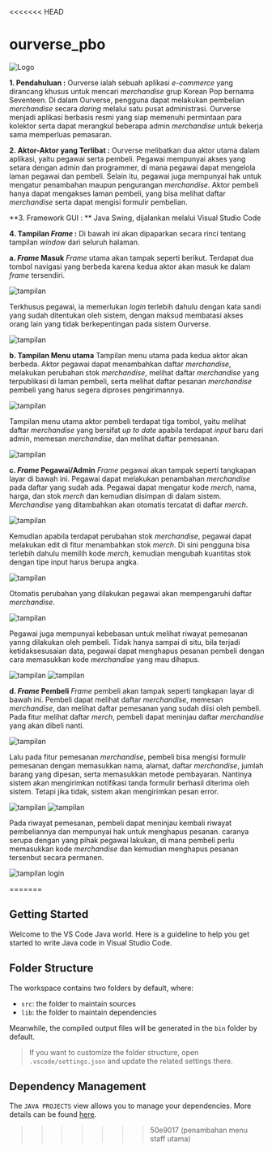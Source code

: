 <<<<<<< HEAD
# ourverse_pbo

![Logo](OurLogo.png)


**1. Pendahuluan :**
Ourverse ialah sebuah aplikasi _e-commerce_ yang dirancang khusus untuk mencari _merchandise_ grup Korean Pop bernama Seventeen. Di dalam Ourverse, pengguna dapat melakukan pembelian _merchandise_ secara _daring_ melalui satu pusat administrasi. Ourverse menjadi aplikasi berbasis resmi yang siap memenuhi permintaan para kolektor serta dapat merangkul beberapa admin _merchandise_ untuk bekerja sama memperluas pemasaran.

**2. Aktor-Aktor yang Terlibat :**
Ourverse melibatkan dua aktor utama dalam aplikasi, yaitu pegawai serta pembeli. Pegawai mempunyai akses yang setara dengan admin dan programmer, di mana pegawai dapat mengelola laman pegawai dan pembeli. Selain itu, pegawai juga mempunyai hak untuk mengatur penambahan maupun pengurangan _merchandise_. Aktor pembeli hanya dapat mengakses laman pembeli, yang bisa melihat daftar _merchandise_ serta dapat mengisi formulir pembelian.  

**3. Framework GUI : **
Java Swing, dijalankan melalui Visual Studio Code

**4. Tampilan _Frame_ :**
Di bawah ini akan dipaparkan secara rinci tentang tampilan _window_ dari seluruh halaman. 

**a. _Frame_ Masuk**
_Frame_ utama akan tampak seperti berikut. Terdapat dua tombol navigasi yang berbeda karena kedua aktor akan masuk ke dalam _frame_ tersendiri.
   
   ![tampilan](Ourverse_Menu/ourverse_login.png)

Terkhusus pegawai, ia memerlukan _login_ terlebih dahulu dengan kata sandi yang sudah ditentukan oleh sistem, dengan maksud membatasi akses orang lain yang tidak berkepentingan pada sistem Ourverse.

   ![tampilan](Ourverse_Menu/ourverse_masuk_pegawai.png)


**b. Tampilan Menu utama**
Tampilan menu utama pada kedua aktor akan berbeda. Aktor pegawai dapat menambahkan daftar _merchandise_, melakukan perubahan stok _merchandise_, melihat daftar _merchandise_ yang terpublikasi di laman pembeli, serta melihat daftar pesanan _merchandise_ pembeli yang harus segera diproses pengirimannya.

   ![tampilan](Ourverse_Menu/ourverse_menu_pegawai.png)

Tampilan menu utama aktor pembeli terdapat tiga tombol, yaitu melihat daftar _merchandise_ yang bersifat _up to date_ apabila terdapat _input_ baru dari admin, memesan _merchandise_, dan melihat daftar pemesanan.

   ![tampilan](Ourverse_Menu/ourverse_menu_pembeli.png)


**c. _Frame_ Pegawai/Admin**
_Frame_ pegawai akan tampak seperti tangkapan layar di bawah ini. Pegawai dapat melakukan penambahan _merchandise_ pada daftar yang sudah ada. Pegawai dapat mengatur kode _merch_, nama, harga, dan stok _merch_ dan kemudian disimpan di dalam sistem. _Merchandise_ yang ditambahkan akan otomatis tercatat di daftar _merch_.

   ![tampilan](Ourverse_Menu/pegawai_nambah_merchandise.png)

Kemudian apabila terdapat perubahan stok _merchandise_, pegawai dapat melakukan edit di fitur menambahkan stok _merch_. Di sini pengguna bisa terlebih dahulu memilih kode _merch_, kemudian mengubah kuantitas stok dengan tipe input harus berupa angka. 

   ![tampilan](Ourverse_Menu/pegawai_stok_merchandise.png)

Otomatis perubahan yang dilakukan pegawai akan mempengaruhi daftar _merchandise_.

![tampilan](Ourverse_Menu/pegawai_daftar_merchandise.png)

Pegawai juga mempunyai kebebasan untuk melihat riwayat pemesanan yanng dilakukan oleh pembeli. Tidak hanya sampai di situ, bila terjadi ketidaksesusaian data, pegawai dapat menghapus pesanan pembeli dengan cara memasukkan kode _merchandise_ yang mau dihapus. 

![tampilan](Ourverse_Menu/pegawai_riwayat_hapus.png)
![tampilan](Ourverse_Menu/pegawai_setelah_hapus.png)


**d. _Frame_ Pembeli**
_Frame_ pembeli akan tampak seperti tangkapan layar di bawah ini. Pembeli dapat melihat daftar _merchandise_, memesan _merchandise_, dan melihat daftar pemesanan yang sudah diisi oleh pembeli. Pada fitur melihat daftar _merch_, pembeli dapat meninjau daftar _merchandise_ yang akan dibeli nanti.

![tampilan](Ourverse_Menu/pembeli_daftar.png)

Lalu pada fitur pemesanan _merchandise_, pembeli bisa mengisi formulir pemesanan dengan memasukkan nama, alamat, daftar _merchandise_, jumlah barang yang dipesan, serta memasukkan metode pembayaran. Nantinya sistem akan mengirimkan notifikasi tanda formulir berhasil diterima oleh sistem. Tetapi jika tidak, sistem akan mengirimkan pesan error.

![tampilan](Ourverse_Menu/pembeli_form_pesan.png)
![tampilan](Ourverse_Menu/pembeli_setelah_pesan.png)

Pada riwayat pemesanan, pembeli dapat meninjau kembali riwayat pembeliannya dan mempunyai hak untuk menghapus pesanan. caranya serupa dengan yang pihak pegawai lakukan, di mana pembeli perlu memasukkan kode _merchandise_ dan kemudian menghapus pesanan tersenbut secara permanen.

![tampilan login](Ourverse_Menu/riwayat_riwayat.png)


=======
## Getting Started

Welcome to the VS Code Java world. Here is a guideline to help you get started to write Java code in Visual Studio Code.

## Folder Structure

The workspace contains two folders by default, where:

- `src`: the folder to maintain sources
- `lib`: the folder to maintain dependencies

Meanwhile, the compiled output files will be generated in the `bin` folder by default.

> If you want to customize the folder structure, open `.vscode/settings.json` and update the related settings there.

## Dependency Management

The `JAVA PROJECTS` view allows you to manage your dependencies. More details can be found [here](https://github.com/microsoft/vscode-java-dependency#manage-dependencies).
>>>>>>> 50e9017 (penambahan menu staff utama)
